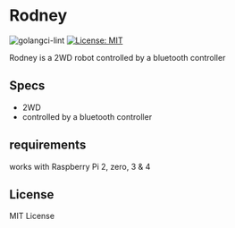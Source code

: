 # Rodney

![golangci-lint](https://github.com/bbayszczak/rodney/workflows/golangci-lint/badge.svg)
[![License: MIT](https://img.shields.io/badge/License-MIT-yellow.svg)](https://opensource.org/licenses/MIT)

Rodney is a 2WD robot controlled by a bluetooth controller

## Specs

  - 2WD
  - controlled by a bluetooth controller

## requirements

works with Raspberry Pi 2, zero, 3 & 4

## License

MIT License
